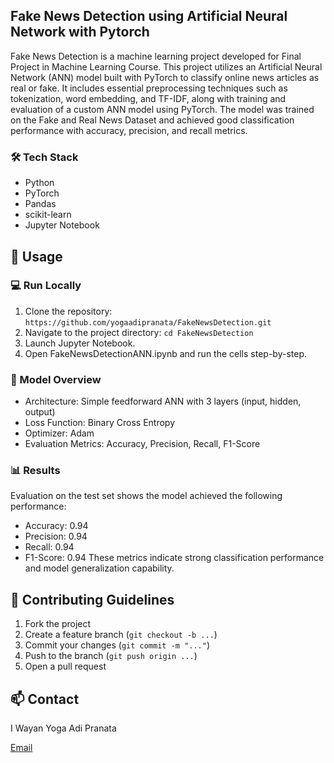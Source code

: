 ## Fake News Detection using Artificial Neural Network with Pytorch

Fake News Detection is a machine learning project developed for Final Project in Machine Learning Course. This project utilizes an Artificial Neural Network (ANN) model built with PyTorch to classify online news articles as real or fake. It includes essential preprocessing techniques such as tokenization, word embedding, and TF-IDF, along with training and evaluation of a custom ANN model using PyTorch. The model was trained on the Fake and Real News Dataset and achieved good classification performance with accuracy, precision, and recall metrics.

### 🛠️ Tech Stack
* Python
* PyTorch
* Pandas
* scikit-learn
* Jupyter Notebook

## 🚀 Usage

### 💻 Run Locally
1. Clone the repository:
```https://github.com/yogaadipranata/FakeNewsDetection.git```
2. Navigate to the project directory:
```cd FakeNewsDetection```
3. Launch Jupyter Notebook.
4. Open FakeNewsDetectionANN.ipynb and run the cells step-by-step.

### 🔗 Model Overview
* Architecture: Simple feedforward ANN with 3 layers (input, hidden, output)
* Loss Function: Binary Cross Entropy
* Optimizer: Adam
* Evaluation Metrics: Accuracy, Precision, Recall, F1-Score

### 📊 Results
Evaluation on the test set shows the model achieved the following performance:
* Accuracy: 0.94
* Precision: 0.94
* Recall: 0.94
* F1-Score: 0.94
These metrics indicate strong classification performance and model generalization capability.

## 🤝 Contributing Guidelines
1. Fork the project
2. Create a feature branch (```git checkout -b ...```)
3. Commit your changes (```git commit -m "..."```)
4. Push to the branch (```git push origin ...```)
5. Open a pull request

## 📫 Contact
I Wayan Yoga Adi Pranata

[Email](mailto:yogaadipranata10@gmail.com)
